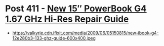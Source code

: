 # Post 411 - [New 15&#8243; PowerBook G4 1.67 GHz Hi-Res Repair Guide](https://www.ifixit.com/News/411/new-15-powerbook-g4-167-hi-res-guide)

- https://valkyrie.cdn.ifixit.com/media/2009/06/05150815/new-ibook-g4-12e280b3-133-ghz-guide-600x400.jpeg
